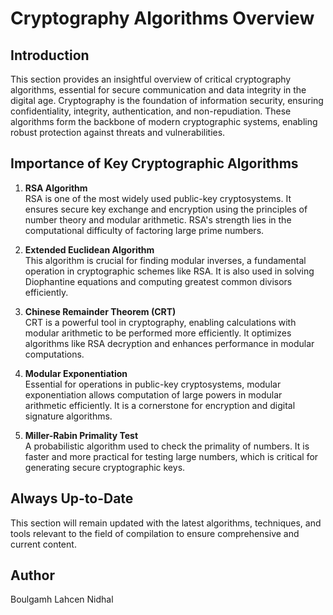 # Cryptography Algorithms Overview

## Introduction  

This section provides an insightful overview of critical cryptography algorithms, essential for secure communication and data integrity in the digital age. Cryptography is the foundation of information security, ensuring confidentiality, integrity, authentication, and non-repudiation. These algorithms form the backbone of modern cryptographic systems, enabling robust protection against threats and vulnerabilities.

## Importance of Key Cryptographic Algorithms

1. **RSA Algorithm**  
   RSA is one of the most widely used public-key cryptosystems. It ensures secure key exchange and encryption using the principles of number theory and modular arithmetic. RSA's strength lies in the computational difficulty of factoring large prime numbers.

2. **Extended Euclidean Algorithm**  
   This algorithm is crucial for finding modular inverses, a fundamental operation in cryptographic schemes like RSA. It is also used in solving Diophantine equations and computing greatest common divisors efficiently.

3. **Chinese Remainder Theorem (CRT)**  
   CRT is a powerful tool in cryptography, enabling calculations with modular arithmetic to be performed more efficiently. It optimizes algorithms like RSA decryption and enhances performance in modular computations.

4. **Modular Exponentiation**  
   Essential for operations in public-key cryptosystems, modular exponentiation allows computation of large powers in modular arithmetic efficiently. It is a cornerstone for encryption and digital signature algorithms.

5. **Miller-Rabin Primality Test**  
   A probabilistic algorithm used to check the primality of numbers. It is faster and more practical for testing large numbers, which is critical for generating secure cryptographic keys.

## Always Up-to-Date  

This section will remain updated with the latest algorithms, techniques, and tools relevant to the field of compilation to ensure comprehensive and current content.  

## Author  

Boulgamh Lahcen Nidhal
